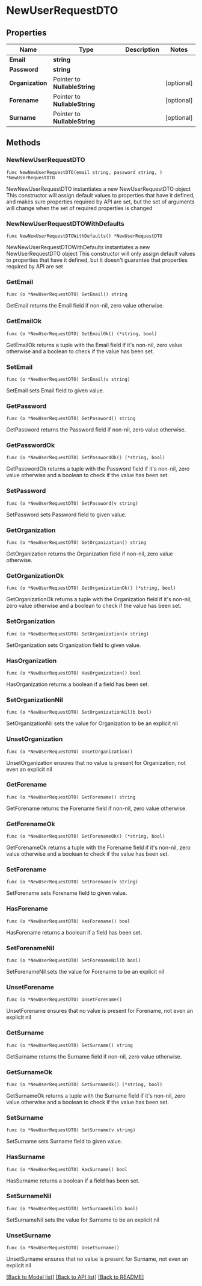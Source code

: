 # NewUserRequestDTO

## Properties

Name | Type | Description | Notes
------------ | ------------- | ------------- | -------------
**Email** | **string** |  | 
**Password** | **string** |  | 
**Organization** | Pointer to **NullableString** |  | [optional] 
**Forename** | Pointer to **NullableString** |  | [optional] 
**Surname** | Pointer to **NullableString** |  | [optional] 

## Methods

### NewNewUserRequestDTO

`func NewNewUserRequestDTO(email string, password string, ) *NewUserRequestDTO`

NewNewUserRequestDTO instantiates a new NewUserRequestDTO object
This constructor will assign default values to properties that have it defined,
and makes sure properties required by API are set, but the set of arguments
will change when the set of required properties is changed

### NewNewUserRequestDTOWithDefaults

`func NewNewUserRequestDTOWithDefaults() *NewUserRequestDTO`

NewNewUserRequestDTOWithDefaults instantiates a new NewUserRequestDTO object
This constructor will only assign default values to properties that have it defined,
but it doesn't guarantee that properties required by API are set

### GetEmail

`func (o *NewUserRequestDTO) GetEmail() string`

GetEmail returns the Email field if non-nil, zero value otherwise.

### GetEmailOk

`func (o *NewUserRequestDTO) GetEmailOk() (*string, bool)`

GetEmailOk returns a tuple with the Email field if it's non-nil, zero value otherwise
and a boolean to check if the value has been set.

### SetEmail

`func (o *NewUserRequestDTO) SetEmail(v string)`

SetEmail sets Email field to given value.


### GetPassword

`func (o *NewUserRequestDTO) GetPassword() string`

GetPassword returns the Password field if non-nil, zero value otherwise.

### GetPasswordOk

`func (o *NewUserRequestDTO) GetPasswordOk() (*string, bool)`

GetPasswordOk returns a tuple with the Password field if it's non-nil, zero value otherwise
and a boolean to check if the value has been set.

### SetPassword

`func (o *NewUserRequestDTO) SetPassword(v string)`

SetPassword sets Password field to given value.


### GetOrganization

`func (o *NewUserRequestDTO) GetOrganization() string`

GetOrganization returns the Organization field if non-nil, zero value otherwise.

### GetOrganizationOk

`func (o *NewUserRequestDTO) GetOrganizationOk() (*string, bool)`

GetOrganizationOk returns a tuple with the Organization field if it's non-nil, zero value otherwise
and a boolean to check if the value has been set.

### SetOrganization

`func (o *NewUserRequestDTO) SetOrganization(v string)`

SetOrganization sets Organization field to given value.

### HasOrganization

`func (o *NewUserRequestDTO) HasOrganization() bool`

HasOrganization returns a boolean if a field has been set.

### SetOrganizationNil

`func (o *NewUserRequestDTO) SetOrganizationNil(b bool)`

 SetOrganizationNil sets the value for Organization to be an explicit nil

### UnsetOrganization
`func (o *NewUserRequestDTO) UnsetOrganization()`

UnsetOrganization ensures that no value is present for Organization, not even an explicit nil
### GetForename

`func (o *NewUserRequestDTO) GetForename() string`

GetForename returns the Forename field if non-nil, zero value otherwise.

### GetForenameOk

`func (o *NewUserRequestDTO) GetForenameOk() (*string, bool)`

GetForenameOk returns a tuple with the Forename field if it's non-nil, zero value otherwise
and a boolean to check if the value has been set.

### SetForename

`func (o *NewUserRequestDTO) SetForename(v string)`

SetForename sets Forename field to given value.

### HasForename

`func (o *NewUserRequestDTO) HasForename() bool`

HasForename returns a boolean if a field has been set.

### SetForenameNil

`func (o *NewUserRequestDTO) SetForenameNil(b bool)`

 SetForenameNil sets the value for Forename to be an explicit nil

### UnsetForename
`func (o *NewUserRequestDTO) UnsetForename()`

UnsetForename ensures that no value is present for Forename, not even an explicit nil
### GetSurname

`func (o *NewUserRequestDTO) GetSurname() string`

GetSurname returns the Surname field if non-nil, zero value otherwise.

### GetSurnameOk

`func (o *NewUserRequestDTO) GetSurnameOk() (*string, bool)`

GetSurnameOk returns a tuple with the Surname field if it's non-nil, zero value otherwise
and a boolean to check if the value has been set.

### SetSurname

`func (o *NewUserRequestDTO) SetSurname(v string)`

SetSurname sets Surname field to given value.

### HasSurname

`func (o *NewUserRequestDTO) HasSurname() bool`

HasSurname returns a boolean if a field has been set.

### SetSurnameNil

`func (o *NewUserRequestDTO) SetSurnameNil(b bool)`

 SetSurnameNil sets the value for Surname to be an explicit nil

### UnsetSurname
`func (o *NewUserRequestDTO) UnsetSurname()`

UnsetSurname ensures that no value is present for Surname, not even an explicit nil

[[Back to Model list]](../README.md#documentation-for-models) [[Back to API list]](../README.md#documentation-for-api-endpoints) [[Back to README]](../README.md)


